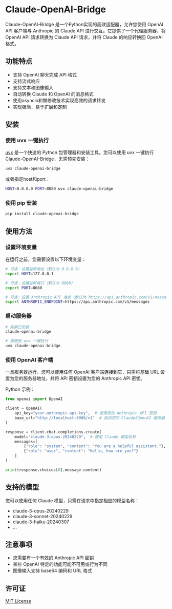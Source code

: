 # Claude-OpenAI-Bridge

Claude-OpenAI-Bridge 是一个Python实现的高效适配器，允许您使用 OpenAI API 客户端与 Anthropic 的 Claude API 进行交互。它提供了一个代理服务器，将 OpenAI API 请求转换为 Claude API 请求，并将 Claude 的响应转换回 OpenAI 格式。

## 功能特点

- 支持 OpenAI 聊天完成 API 格式
- 支持流式响应
- 支持文本和图像输入
- 自动转换 Claude 和 OpenAI 的消息格式
- 使用asyncio和懒修改技术实现高效的请求转发
- 实现极简，易于扩展和定制

## 安装

### 使用 uvx 一键执行

[uvx](https://github.com/astral-sh/uv) 是一个快速的 Python 包管理器和安装工具。您可以使用 uvx 一键执行 Claude-OpenAI-Bridge，无需预先安装：

```bash
uvx claude-openai-bridge
```

或者指定host和port：

```bash
HOST=0.0.0.0 PORT=8080 uvx claude-openai-bridge
```

### 使用 pip 安装

```bash
pip install claude-openai-bridge
```

## 使用方法

### 设置环境变量

在运行之前，您需要设置以下环境变量：

```bash
# 可选：设置监听地址（默认为 0.0.0.0）
export HOST=127.0.0.1

# 可选：设置监听端口（默认为 8080）
export PORT=8080

# 可选：设置 Anthropic API 端点（默认为 https://api.anthropic.com/v1/messages）
export ANTHROPIC_ENDPOINT=https://api.anthropic.com/v1/messages
```

### 启动服务器

```bash
# 如果已安装
claude-openai-bridge

# 或使用 uvx 一键执行
uvx claude-openai-bridge
```

### 使用 OpenAI 客户端

一旦服务器运行，您可以使用任何 OpenAI 客户端连接到它，只需将基础 URL 设置为您的服务器地址，并将 API 密钥设置为您的 Anthropic API 密钥。

Python 示例：

```python
from openai import OpenAI

client = OpenAI(
    api_key="your-anthropic-api-key",  # 使用您的 Anthropic API 密钥
    base_url="http://localhost:8080/v1"  # 指向您的 Claude2OpenAI 服务器
)

response = client.chat.completions.create(
    model="claude-3-opus-20240229",  # 使用 Claude 模型名称
    messages=[
        {"role": "system", "content": "You are a helpful assistant."},
        {"role": "user", "content": "Hello, how are you?"}
    ]
)

print(response.choices[0].message.content)
```

## 支持的模型

您可以使用任何 Claude 模型，只需在请求中指定相应的模型名称：

- claude-3-opus-20240229
- claude-3-sonnet-20240229
- claude-3-haiku-20240307
- ...

## 注意事项

- 您需要有一个有效的 Anthropic API 密钥
- 某些 OpenAI 特定的功能可能不可用或行为不同
- 图像输入支持 base64 编码和 URL 格式

## 许可证

[MIT License](LICENSE)
